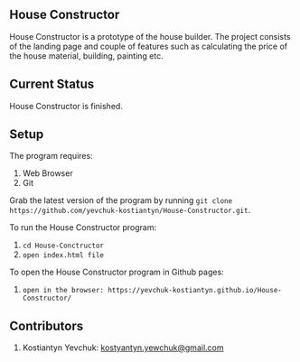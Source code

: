 ## House Constructor

House Constructor is a prototype of the house builder. The project consists of the landing page and couple of features such as calculating the price of the house material, building, painting etc.

## Current Status

House Constructor is finished.

## Setup

The program requires:
1. Web Browser
2. Git

Grab the latest version of the program by running `git clone https://github.com/yevchuk-kostiantyn/House-Constructor.git`.

To run the House Constructor program: 
1. `cd House-Conctructor`
2. `open index.html file`

To open the House Constructor program in Github pages:
1. `open in the browser: https://yevchuk-kostiantyn.github.io/House-Constructor/`

## Contributors
1. Kostiantyn Yevchuk: kostyantyn.yewchuk@gmail.com